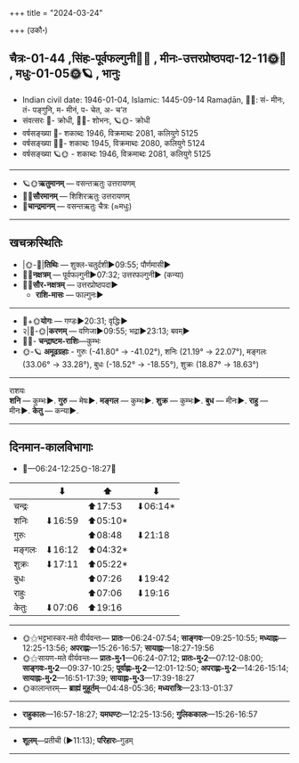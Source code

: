 +++
title = "2024-03-24"

+++
(उकौ॰)
## चैत्रः-01-44  ,सिंहः-पूर्वफल्गुनी🌛🌌  ,  मीनः-उत्तरप्रोष्ठपदा-12-11🌞🌌  ,  मधुः-01-05🌞🪐  , भानुः
- Indian civil date: 1946-01-04, Islamic: 1445-09-14 Ramaḍān, 🌌🌞: सं- मीनः, तं- पङ्गुनि, म- मीनं, प- चेत, अ- च’त
- संवत्सरः 🌛- क्रोधी, 🌌🌞- शोभनः, 🪐🌞- क्रोधी
- वर्षसङ्ख्या 🌛- शकाब्दः 1946, विक्रमाब्दः 2081, कलियुगे 5125
- वर्षसङ्ख्या 🌌🌞- शकाब्दः 1945, विक्रमाब्दः 2080, कलियुगे 5124
- वर्षसङ्ख्या 🪐🌞 - शकाब्दः 1946, विक्रमाब्दः 2081, कलियुगे 5125
___________________
- 🪐🌞**ऋतुमानम्** — वसन्तऋतुः उत्तरायणम्
- 🌌🌞**सौरमानम्** — शिशिरऋतुः उत्तरायणम्
- 🌛**चान्द्रमानम्** — वसन्तऋतुः चैत्रः (≈मधुः)
___________________


## खचक्रस्थितिः
- |🌞-🌛|**तिथिः** — शुक्ल-चतुर्दशी►09:55; पौर्णमासी►  
- 🌌🌛**नक्षत्रम्** — पूर्वफल्गुनी►07:32; उत्तरफल्गुनी► (कन्या)  
- 🌌🌞**सौर-नक्षत्रम्** — उत्तरप्रोष्ठपदा►  
  - **राशि-मासः** — फाल्गुनः► 
___________________
- 🌛+🌞**योगः** — गण्डः►20:31; वृद्धिः►  
- २|🌛-🌞|**करणम्** — वणिजा►09:55; भद्रा►23:13; बवम्►  
- 🌌🌛- **चन्द्राष्टम-राशिः**—कुम्भः  
- 🌞-🪐 **अमूढग्रहाः** - गुरुः (-41.80° → -41.02°), शनिः (21.19° → 22.07°), मङ्गलः (33.06° → 33.28°), बुधः (-18.52° → -18.55°), शुक्रः (18.87° → 18.63°)
___________________
राशयः  
**शनि** — कुम्भः►. **गुरु** — मेषः►. **मङ्गल** — कुम्भः►. **शुक्र** — कुम्भः►. **बुध** — मीनः►. **राहु** — मीनः►. **केतु** — कन्या►. 
___________________


## दिनमान-कालविभागाः
- 🌅—06:24-12:25🌞-18:27🌇  

|      |⬇     |⬆     |⬇     |
|------|-----|-----|------|
|चन्द्रः|     |⬆17:53 |⬇06:14*|
|शनिः   |⬇16:59 |⬆05:10*|     |
|गुरुः  |     |⬆08:48 |⬇21:18 |
|मङ्गलः |⬇16:12 |⬆04:32*|     |
|शुक्रः |⬇17:11 |⬆05:22*|     |
|बुधः   |     |⬆07:26 |⬇19:42 |
|राहुः  |     |⬆07:06 |⬇19:16 |
|केतुः  |⬇07:06 |⬆19:16 |     |
___________________
- 🌞⚝भट्टभास्कर-मते वीर्यवन्तः— **प्रातः**—06:24-07:54; **साङ्गवः**—09:25-10:55; **मध्याह्नः**—12:25-13:56; **अपराह्णः**—15:26-16:57; **सायाह्नः**—18:27-19:56  
- 🌞⚝सायण-मते वीर्यवन्तः— **प्रातः-मु॰1**—06:24-07:12; **प्रातः-मु॰2**—07:12-08:00; **साङ्गवः-मु॰2**—09:37-10:25; **पूर्वाह्णः-मु॰2**—12:01-12:50; **अपराह्णः-मु॰2**—14:26-15:14; **सायाह्नः-मु॰2**—16:51-17:39; **सायाह्नः-मु॰3**—17:39-18:27  
- 🌞कालान्तरम्— **ब्राह्मं मुहूर्तम्**—04:48-05:36; **मध्यरात्रिः**—23:13-01:37  
___________________
- **राहुकालः**—16:57-18:27; **यमघण्टः**—12:25-13:56; **गुलिककालः**—15:26-16:57  
___________________
- **शूलम्**—प्रतीची (►11:13); **परिहारः**–गुडम्  
___________________
